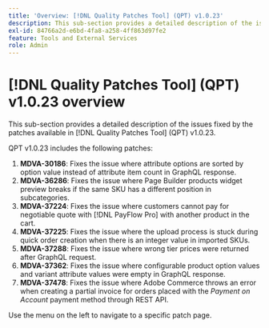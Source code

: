 ```yaml
---
title: 'Overview: [!DNL Quality Patches Tool] (QPT) v1.0.23'
description: This sub-section provides a detailed description of the issues fixed by the patches available in [!DNL Quality Patches Tool] (QPT) v1.0.23.
exl-id: 84766a2d-e6bd-4fa8-a258-4ff863d97fe2
feature: Tools and External Services
role: Admin
---
```

# [!DNL Quality Patches Tool] (QPT) v1.0.23 overview

This sub-section provides a detailed description of the issues fixed by the patches available in [!DNL Quality Patches Tool] (QPT) v1.0.23.

QPT v1.0.23 includes the following patches:

1. **MDVA-30186**: Fixes the issue where attribute options are sorted by option value instead of attribute item count in GraphQL response.
1. **MDVA-36286**: Fixes the issue where Page Builder products widget preview breaks if the same SKU has a different position in subcategories.
1. **MDVA-37224**: Fixes the issue where customers cannot pay for negotiable quote with [!DNL PayFlow Pro] with another product in the cart.
1. **MDVA-37225**: Fixes the issue where the upload process is stuck during quick order creation when there is an integer value in imported SKUs.
1. **MDVA-37288**: Fixes the issue where wrong tier prices were returned after GraphQL request.
1. **MDVA-37362**: Fixes the issue where configurable product option values and variant attribute values were empty in GraphQL response.
1. **MDVA-37478**: Fixes the issue where Adobe Commerce throws an error when creating a partial invoice for orders placed with the *Payment on Account* payment method through REST API.

Use the menu on the left to navigate to a specific patch page.
